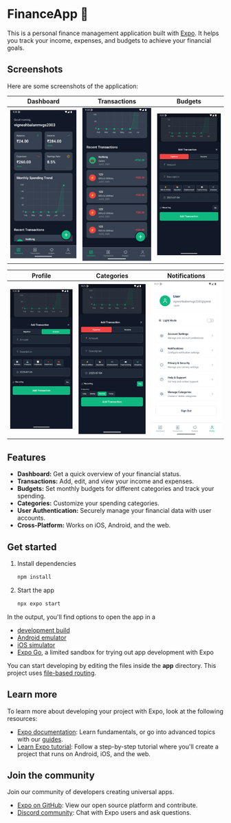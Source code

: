 # FinanceApp 👋

This is a personal finance management application built with [Expo](https://expo.dev). It helps you track your income, expenses, and budgets to achieve your financial goals.

## Screenshots

Here are some screenshots of the application:

| Dashboard | Transactions | Budgets |
| :---: | :---: | :---: |
| <img src="assets/public/1.png" width="200"/> | <img src="assets/public/2.png" width="200"/> | <img src="assets/public/3.png" width="200"/> |

| Profile | Categories | Notifications |
| :---: | :---: | :---: |
| <img src="assets/public/4.png" width="200"/> | <img src="assets/public/5.png" width="200"/> | <img src="assets/public/7.png" width="200"/> |


## Features

- **Dashboard:** Get a quick overview of your financial status.
- **Transactions:** Add, edit, and view your income and expenses.
- **Budgets:** Set monthly budgets for different categories and track your spending.
- **Categories:** Customize your spending categories.
- **User Authentication:** Securely manage your financial data with user accounts.
- **Cross-Platform:** Works on iOS, Android, and the web.

## Get started

1. Install dependencies

   ```bash
   npm install
   ```

2. Start the app

   ```bash
   npx expo start
   ```

In the output, you'll find options to open the app in a

- [development build](https://docs.expo.dev/develop/development-builds/introduction/)
- [Android emulator](https://docs.expo.dev/workflow/android-studio-emulator/)
- [iOS simulator](https://docs.expo.dev/workflow/ios-simulator/)
- [Expo Go](https://expo.dev/go), a limited sandbox for trying out app development with Expo

You can start developing by editing the files inside the **app** directory. This project uses [file-based routing](https://docs.expo.dev/router/introduction).

## Learn more

To learn more about developing your project with Expo, look at the following resources:

- [Expo documentation](https://docs.expo.dev/): Learn fundamentals, or go into advanced topics with our [guides](https://docs.expo.dev/guides).
- [Learn Expo tutorial](https://docs.expo.dev/tutorial/introduction/): Follow a step-by-step tutorial where you'll create a project that runs on Android, iOS, and the web.

## Join the community

Join our community of developers creating universal apps.

- [Expo on GitHub](https://github.com/expo/expo): View our open source platform and contribute.
- [Discord community](https://chat.expo.dev): Chat with Expo users and ask questions.